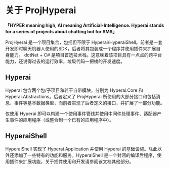 # 关于 ProjHyperai

**「HYPER meaning high, AI meaning Artificial-Intelligence. Hyperai stands for a series of projects about chatting bot for SMS」**

ProjHyerai 是一个项目集合，包括但不限于 Hyperai/HyperaiShell。前者是一套开发即时聊天机器人使用的SDK，后者将其包装成一个程序并使用插件来扩展自身能力。
dotNet + C# 是项目首选技术栈。这意味着该项目具有一点点的跨平台能力，还说得过去的运行效率，垃圾代码一把梭的开发速度。

## Hyperai

Hyperai 包含两个包/子项目和若干自带模块，分别为 Hyperai.Core 和 Hyperai.Abstractions。后者定义了 ProjHyperai 所使用的大部分接口和包括消息、事件等基本数据类型，而前者实现了后者定义的接口，并扩展了一部分功能。

仅使用 Hyperai 即可以构建一个使用事件管线并使用中间件处理事件、适配器产生事件的应用程序（或整合到一个已有的应用程序中）。

## HyperaiShell

HyperaiShell 实现了 Hyperai Application 并使用 Hyperai 的基础设施。除此以外还添加了一些特有的功能和服务。HyperaiShell 是一个封闭的编译后程序，使用插件来扩展功能，关于插件使用和开发请参阅该文档其他部分。